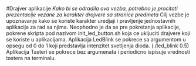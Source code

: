 #Drajver aplikacije
*Kako bi se odradila ova vezba, potrebno je procitati prezentacije vezane za karakter drajvere sa stranice predmeta*
Cilj vezbe je upoznavanje kako se koriste karakter uredjaji i pravljenje jednostavnih aplikacija za rad sa njima.
Neophodno je da se pre pokretanja aplikacije, pokrene skripta pod nazivom init_led_button.sh koja ce ukljuciti drajvere koji se koriste u aplikacijama.
Aplikacija LedBlink se pokrece sa argumentom u opsegu od 0 do 1 koji predstavlja intenzitet svetljenja dioda. (./led_blink 0.5)
Aplikacija Tasteri se pokrece bez argumenata i periodicno ispisuje vrednosti tastera na terminalu.
